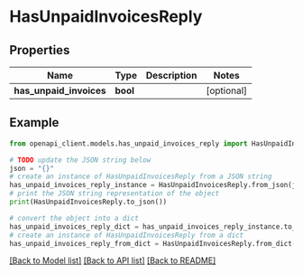 # HasUnpaidInvoicesReply


## Properties

Name | Type | Description | Notes
------------ | ------------- | ------------- | -------------
**has_unpaid_invoices** | **bool** |  | [optional] 

## Example

```python
from openapi_client.models.has_unpaid_invoices_reply import HasUnpaidInvoicesReply

# TODO update the JSON string below
json = "{}"
# create an instance of HasUnpaidInvoicesReply from a JSON string
has_unpaid_invoices_reply_instance = HasUnpaidInvoicesReply.from_json(json)
# print the JSON string representation of the object
print(HasUnpaidInvoicesReply.to_json())

# convert the object into a dict
has_unpaid_invoices_reply_dict = has_unpaid_invoices_reply_instance.to_dict()
# create an instance of HasUnpaidInvoicesReply from a dict
has_unpaid_invoices_reply_from_dict = HasUnpaidInvoicesReply.from_dict(has_unpaid_invoices_reply_dict)
```
[[Back to Model list]](../README.md#documentation-for-models) [[Back to API list]](../README.md#documentation-for-api-endpoints) [[Back to README]](../README.md)


